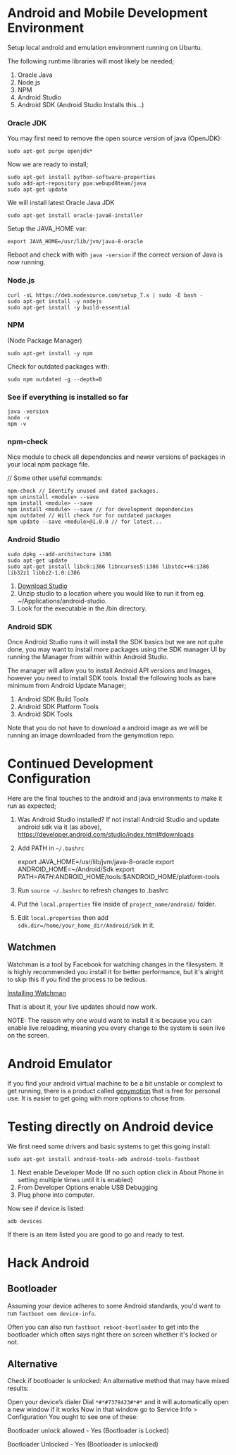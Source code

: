 # Android and Mobile Development Environment #

Setup local android and emulation environment running on Ubuntu.

The following runtime libraries will most likely be needed;

1. Oracle Java
2. Node.js
3. NPM
4. Android Studio
5. Android SDK (Android Studio Installs this...)

### Oracle JDK ###

You may first need to remove the open source version of java (OpenJDK):

    sudo apt-get purge openjdk*

Now we are ready to install;

    sudo apt-get install python-software-properties
    sudo add-apt-repository ppa:webupd8team/java
    sudo apt-get update

We will install latest Oracle Java JDK

    sudo apt-get install oracle-java8-installer

Setup the JAVA_HOME var:

    export JAVA_HOME=/usr/lib/jvm/java-8-oracle

Reboot and check with with `java -version` if the correct version of Java is now running.

### Node.js ###

    curl -sL https://deb.nodesource.com/setup_7.x | sudo -E bash -
    sudo apt-get install -y nodejs
    sudo apt-get install -y build-essential

### NPM ###

(Node Package Manager)

    sudo apt-get install -y npm

Check for outdated packages with:

    sudo npm outdated -g --depth=0


### See if everything is installed so far ###

    java -version
    node -v
    npm -v

### npm-check ###

Nice module to check all dependencies and newer versions of packages in your local npm package file.

// Some other useful commands:

    npm-check // Identify unused and dated packages.
    npm uninstall <module> --save
    npm install <module> --save
    npm install <module> --save // for development dependencies
    npm outdated // Will check for for outdated packages
    npm update --save <module>@1.0.0 // for latest...

### Android Studio ###

    sudo dpkg --add-architecture i386
    sudo apt-get update
    sudo apt-get install libc6:i386 libncurses5:i386 libstdc++6:i386 lib32z1 libbz2-1.0:i386

1. [Download Studio](https://developer.android.com/studio/index.html)
2. Unzip studio to a location where you would like to run it from eg. ~/Applications/android-studio.
3. Look for the executable in the /bin directory.

### Android SDK ###

Once Android Studio runs it will install the SDK basics but we are not quite done, you may want to install more packages using the SDK manager UI by running the Manager from within within Android Studio.

The manager will allow you to install Android API versions and Images, however you need to install SDK tools. Install the following tools as bare minimum from Android Update Manager; 

1. Android SDK Build Tools
2. Android SDK Platform Tools
3. Android SDK Tools

Note that you do not have to download a android image as we will be running an image downloaded from the genymotion repo.

# Continued Development Configuration #

Here are the final touches to the android and java environments to make it run as expected;

1. Was Android Studio installed? If not install Android Studio and update android sdk via it (as above),
https://developer.android.com/studio/index.html#downloads

2. Add PATH in `~/.bashrc`

    export JAVA_HOME=/usr/lib/jvm/java-8-oracle
    export ANDROID_HOME=~/Android/Sdk
    export PATH=$PATH:$ANDROID_HOME/tools:$ANDROID_HOME/platform-tools


3. Run `source ~/.bashrc` to refresh changes to .bashrc

4. Put the `local.properties` file inside of `project_name/android/` folder.

5. Edit `local.properties` then add `sdk.dir=/home/your_home_dir/Android/Sdk` in it.

## Watchmen ##

Watchman is a tool by Facebook for watching changes in the filesystem. It is highly recommended you install it for better performance, but it's alright to skip this if you find the process to be tedious.

[Installing Watchman](https://facebook.github.io/watchman/docs/install.html)

That is about it, your live updates should now work.

NOTE: The reason why one would want to install it is because you can enable live reloading, meaning you every change to the system is seen live on the screen.

# Android Emulator #

If you find your android virtual machine to be a bit unstable or complext to get running, there is a product called [genymotion](https://www.genymotion.com/download/) that is free for personal use. It is easier to get going with more options to chose from.

# Testing directly on Android device #

We first need some drivers and basic systems to get this going install:

    sudo apt-get install android-tools-adb android-tools-fastboot

1. Next enable Developer Mode (If no such option click in About Phone in setting multiple times until it is enabled)
2. From Developer Options enable USB Debugging
3. Plug phone into computer.

Now see if device is listed:

    adb devices

If there is an item listed you are good to go and ready to test.

# Hack Android #

## Bootloader ##
Assuming your device adheres to some Android standards, you'd want to run `fastboot oem device-info`.

Often you can also run `fastboot reboot-bootloader` to get into the bootloader which often says right there on screen whether it's locked or not.

## Alternative ##
Check if bootloader is unlocked:
An alternative method that may have mixed results:

Open your device’s dialer
Dial `*#*#7378423#*#*` and it will automatically open a new window if it works
Now in that window go to Service Info > Configuration
You ought to see one of these:

Bootloader unlock allowed - Yes (Bootloader is Locked)

Bootloader Unlocked - Yes (Bootloader is unlocked)

